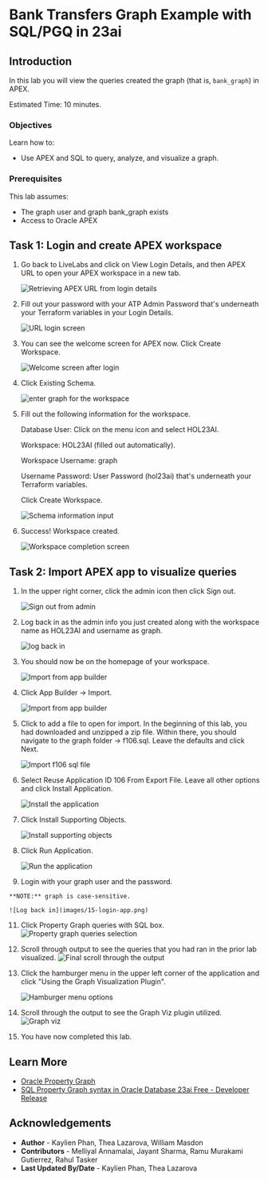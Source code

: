 # Bank Transfers Graph Example with SQL/PGQ in 23ai

## Introduction

In this lab you will view the queries created the graph (that is, `bank_graph`) in APEX.

Estimated Time: 10 minutes.

<!-- <if type="livelabs">
Watch the video below for a quick walk-through of the lab. 
[Change password](videohub:1_ypjlr8es)
</if> -->


### Objectives
Learn how to:
- Use APEX and SQL to query, analyze, and visualize a graph.

### Prerequisites
This lab assumes:
- The graph user and graph bank_graph exists
- Access to Oracle APEX

## Task 1: Login and create APEX workspace

1. Go back to LiveLabs and click on View Login Details, and then APEX URL to open your APEX workspace in a new tab.

    ![Retrieving APEX URL from login details](images/1-apex-url.png)


2. Fill out your password with your ATP Admin Password that's underneath your Terraform variables in your Login Details. 

    ![URL login screen](images/2-login.png)

3. You can see the welcome screen for APEX now. Click Create Workspace.

    ![Welcome screen after login](images/3-login-success.png)

4. Click Existing Schema.

    ![enter graph for the workspace](images/4-existing-schema.png)

5. Fill out the following information for the workspace. 

    Database User: Click on the menu icon and select HOL23AI.

    Workspace: HOL23AI (filled out automatically).

    Workspace Username: graph

    Username Password: User Password (hol23ai) that's underneath your Terraform variables.

    Click Create Workspace.

    ![Schema information input](images/5-workspace-info.png)

6. Success! Workspace created.

    ![Workspace completion screen](images/6-workspace-success.png)

## Task 2: Import APEX app to visualize queries

1. In the upper right corner, click the admin icon then click Sign out.

    ![Sign out from admin](images/7-logout.png)

2.  Log back in as the admin info you just created along with the workspace name as HOL23AI and username as graph.

    ![log back in](images/8-login-workspace.png)

3. You should now be on the homepage of your workspace.

    ![Import from app builder](images/9-login-success.png)

4. Click App Builder -> Import.

    ![Import from app builder](images/10-import-workspace.png)

5. Click to add a file to open for import. In the beginning of this lab, you had downloaded and unzipped a zip file. Within there, you should navigate to the graph folder -> f106.sql. Leave the defaults and click Next.

    ![Import f106 sql file](images/11-file-import.png)

    
7.  Select Reuse Application ID 106 From Export File. Leave all other options and click Install Application.

    ![Install the application](images/12-install-app.png)

8.  Click Install Supporting Objects.

    ![Install supporting objects](images/13-app-installed.png)

9.  Click Run Application.

    ![Run the application](images/14-supporting-obj.png)

10.  Login with your graph user and the password.

    **NOTE:** graph is case-sensitive.

    ![Log back in](images/15-login-app.png)

11. Click Property Graph queries with SQL box.
    ![Property graph queries selection](images/16-homepage.png)
    
12. Scroll through output to see the queries that you had ran in the prior lab visualized.
    ![Final scroll through the output](images/17-query-page.png)

13. Click the hamburger menu in the upper left corner of the application and click "Using the Graph Visualization Plugin".

    ![Hamburger menu options](images/17-menu.png)

14. Scroll through the output to see the Graph Viz plugin utilized.
    ![Graph viz](images/18-graph-viz-page.png)

15. You have now completed this lab.

## Learn More
* [Oracle Property Graph](https://docs.oracle.com/en/database/oracle/property-graph/index.html)
* [SQL Property Graph syntax in Oracle Database 23ai Free - Developer Release](https://docs.oracle.com/en/database/oracle/property-graph/23.1/spgdg/sql-ddl-statements-property-graphs.html#GUID-6EEB2B99-C84E-449E-92DE-89A5BBB5C96E)

## Acknowledgements
- **Author** - Kaylien Phan, Thea Lazarova, William Masdon
- **Contributors** - Melliyal Annamalai, Jayant Sharma, Ramu Murakami Gutierrez, Rahul Tasker
- **Last Updated By/Date** - Kaylien Phan, Thea Lazarova
